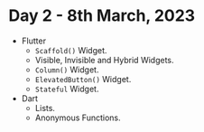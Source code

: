 # Day 2 - 8th March, 2023

* Flutter
    * ```Scaffold()``` Widget.
    * Visible, Invisible and Hybrid Widgets.
    * ```Column()``` Widget.
    * ```ElevatedButton()``` Widget.
    * ```Stateful``` Widget.
* Dart
    * Lists.
    * Anonymous Functions.
